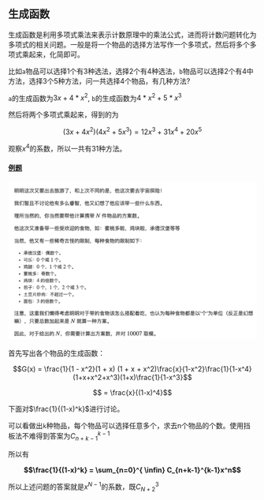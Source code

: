 ## 生成函数

生成函数是利用多项式乘法来表示计数原理中的乘法公式，进而将计数问题转化为多项式的相关问题。一般是将一个物品的选择方法写作一个多项式，然后将多个多项式乘起来，化简即可。

比如`a`物品可以选择1个有3种选法，选择2个有4种选法，`b`物品可以选择2个有4中方法，选择3个5种方法，问一共选择4个物品，有几种方法?

`a`的生成函数为$3x + 4*x^2$, `b`的生成函数为$4 * x ^2 + 5 * x ^ 3$

然后将两个多项式乘起来，得到的为

$$(3x + 4x^2) (4x^2 + 5x^3) = 12x^3 + 31x^4 + 20x^5$$

观察$x^4$的系数，所以一共有31种方法。

#### [例题](https://www.acwing.com/problem/content/3135/)

<img src="生成函数/1.png" alt="image-20210103164442048" style="zoom: 50%;" />

首先写出各个物品的生成函数：

$$G(x) = \frac{1}{1 - x^2}(1 + x) (1 + x + x^2)\frac{x}{1-x^2}\frac{1}{1-x^4}(1+x+x^2+x^3)(1+x)\frac{1}{1-x^3}$$

$$ = \frac{x}{(1-x)^4}$$

下面对$\frac{1}{(1-x)^k}$进行讨论。

可以看做出`k`种物品，每个物品可以选择任意多个，求去n个物品的个数。使用挡板法不难得到答案为$C_{n+k-1}^{k-1}$

所以有

**$$\frac{1}{(1-x)^k} = \sum_{n=0}^{ \infin} C_{n+k-1}^{k-1}x^n$$**

所以上述问题的答案就是$x^{N-1}$的系数，既$C_{N + 2}^{3}$

